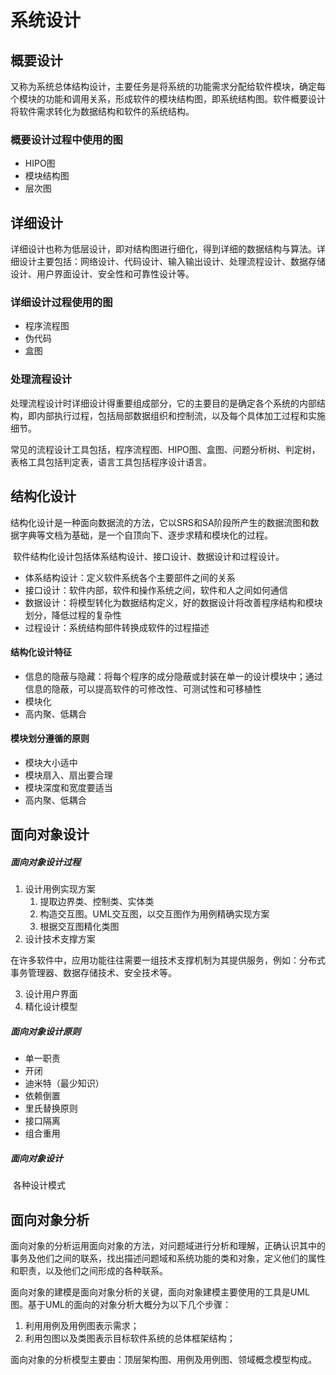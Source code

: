 # 系统设计 <!-- {docsify-ignore-all} -->



## 概要设计

​    又称为系统总体结构设计，主要任务是将系统的功能需求分配给软件模块，确定每个模块的功能和调用关系，形成软件的模块结构图，即系统结构图。软件概要设计将软件需求转化为数据结构和软件的系统结构。

### 概要设计过程中使用的图

- HIPO图
- 模块结构图
- 层次图



## 详细设计

​    详细设计也称为低层设计，即对结构图进行细化，得到详细的数据结构与算法。详细设计主要包括：网络设计、代码设计、输入输出设计、处理流程设计、数据存储设计、用户界面设计、安全性和可靠性设计等。

### 详细设计过程使用的图

- 程序流程图
- 伪代码
- 盒图

### 处理流程设计

​    处理流程设计时详细设计得重要组成部分，它的主要目的是确定各个系统的内部结构，即内部执行过程，包括局部数据组织和控制流，以及每个具体加工过程和实施细节。

​    常见的流程设计工具包括，程序流程图、HIPO图、盒图、问题分析树、判定树，表格工具包括判定表，语言工具包括程序设计语言。



## 结构化设计

​    结构化设计是一种面向数据流的方法，它以SRS和SA阶段所产生的数据流图和数据字典等文档为基础，是一个自顶向下、逐步求精和模块化的过程。

​    软件结构化设计包括体系结构设计、接口设计、数据设计和过程设计。

- 体系结构设计：定义软件系统各个主要部件之间的关系
- 接口设计：软件内部，软件和操作系统之间，软件和人之间如何通信
- 数据设计：将模型转化为数据结构定义，好的数据设计将改善程序结构和模块划分，降低过程的复杂性
- 过程设计：系统结构部件转换成软件的过程描述

#### 结构化设计特征

- 信息的隐蔽与隐藏：将每个程序的成分隐蔽或封装在单一的设计模块中；通过信息的隐蔽，可以提高软件的可修改性、可测试性和可移植性
- 模块化
- 高内聚、低耦合

#### 模块划分遵循的原则

- 模块大小适中
- 模块扇入、扇出要合理
- 模块深度和宽度要适当
- 高内聚、低耦合

## 面向对象设计

##### 面向对象设计过程

1. 设计用例实现方案
   1. 提取边界类、控制类、实体类
   2. 构造交互图。UML交互图，以交互图作为用例精确实现方案
   3. 根据交互图精化类图
2. 设计技术支撑方案

​	在许多软件中，应用功能往往需要一组技术支撑机制为其提供服务，例如：分布式事务管理器、数据存储技术、安全技术等。

3. 设计用户界面
4. 精化设计模型

##### 面向对象设计原则

- 单一职责
- 开闭
- 迪米特（最少知识）
- 依赖倒置
- 里氏替换原则
- 接口隔离
- 组合重用

##### 面向对象设计

​    各种设计模式

## 面向对象分析

​    面向对象的分析运用面向对象的方法，对问题域进行分析和理解，正确认识其中的事务及他们之间的联系，找出描述问题域和系统功能的类和对象，定义他们的属性和职责，以及他们之间形成的各种联系。

​    面向对象的建模是面向对象分析的关键，面向对象建模主要使用的工具是UML图。基于UML的面向的对象分析大概分为以下几个步骤：

1. 利用用例及用例图表示需求；
2. 利用包图以及类图表示目标软件系统的总体框架结构；

​    面向对象的分析模型主要由：顶层架构图、用例及用例图、领域概念模型构成。
